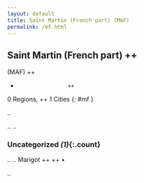 ```yaml
---
layout: default
title: Saint Martin (French part) (MAF)
permalink: /mf.html
---
```



## Saint Martin (French part)   ++
(MAF)  ++
-                     ++
0 Regions, ++
1 Cities
{: #mf }

.. 




.. 
.. 


### Uncategorized _(1)_{:.count}


..
..
Marigot  ++
 ++
•




.. 
 
